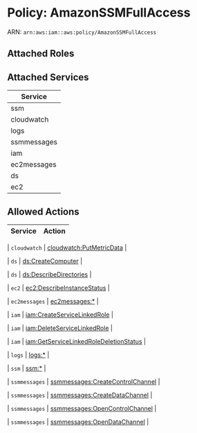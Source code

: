 # Policy: AmazonSSMFullAccess

ARN: `arn:aws:iam::aws:policy/AmazonSSMFullAccess`

## Attached Roles

## Attached Services

| Service |
|---------|
| ssm |
| cloudwatch |
| logs |
| ssmmessages |
| iam |
| ec2messages |
| ds |
| ec2 |

## Allowed Actions

| Service | Action |
|:-------:|--------|

| `cloudwatch` | [cloudwatch:PutMetricData](../actions.md#cloudwatch:putmetricdata) |

| `ds` | [ds:CreateComputer](../actions.md#ds:createcomputer) |

| `ds` | [ds:DescribeDirectories](../actions.md#ds:describedirectories) |

| `ec2` | [ec2:DescribeInstanceStatus](../actions.md#ec2:describeinstancestatus) |

| `ec2messages` | [ec2messages:*](../actions.md#ec2messages:all) |

| `iam` | [iam:CreateServiceLinkedRole](../actions.md#iam:createservicelinkedrole) |

| `iam` | [iam:DeleteServiceLinkedRole](../actions.md#iam:deleteservicelinkedrole) |

| `iam` | [iam:GetServiceLinkedRoleDeletionStatus](../actions.md#iam:getservicelinkedroledeletionstatus) |

| `logs` | [logs:*](../actions.md#logs:all) |

| `ssm` | [ssm:*](../actions.md#ssm:all) |

| `ssmmessages` | [ssmmessages:CreateControlChannel](../actions.md#ssmmessages:createcontrolchannel) |

| `ssmmessages` | [ssmmessages:CreateDataChannel](../actions.md#ssmmessages:createdatachannel) |

| `ssmmessages` | [ssmmessages:OpenControlChannel](../actions.md#ssmmessages:opencontrolchannel) |

| `ssmmessages` | [ssmmessages:OpenDataChannel](../actions.md#ssmmessages:opendatachannel) |
